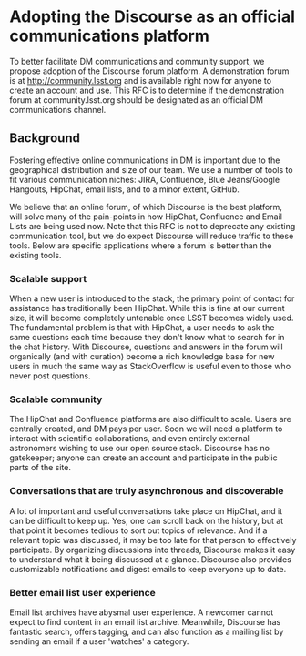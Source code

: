 # Adopting the Discourse as an official communications platform

To better facilitate DM communications and community support, we propose adoption of the Discourse forum platform. A demonstration forum is at http://community.lsst.org and is available right now for anyone to create an account and use. This RFC is to determine if the demonstration forum at community.lsst.org should be designated as an official DM communications channel.

## Background

Fostering effective online communications in DM is important due to the geographical distribution and size of our team. We use a number of tools to fit various communication niches: JIRA, Confluence, Blue Jeans/Google Hangouts, HipChat, email lists, and to a minor extent, GitHub.

We believe that an online forum, of which Discourse is the best platform, will solve many of the pain-points in how HipChat, Confluence and Email Lists are being used now. Note that this RFC is not to deprecate any existing communication tool, but we do expect Discourse will reduce traffic to these tools. Below are specific applications where a forum is better than the existing tools.

### Scalable support

When a new user is introduced to the stack, the primary point of contact for assistance has traditionally been HipChat. While this is fine at our current size, it will become completely untenable once LSST becomes widely used. The fundamental problem is that with HipChat, a user needs to ask the same questions each time because they don't know what to search for in the chat history. With Discourse, questions and answers in the forum will organically (and with curation) become a rich knowledge base for new users in much the same way as StackOverflow is useful even to those who never post questions.

### Scalable community

The HipChat and Confluence platforms are also difficult to scale. Users are centrally created, and DM pays per user. Soon we will need a platform to interact with scientific collaborations, and even entirely external astronomers wishing to use our open source stack. Discourse has no gatekeeper; anyone can create an account and participate in the public parts of the site.

### Conversations that are truly asynchronous and discoverable

A lot of important and useful conversations take place on HipChat, and it can be difficult to keep up. Yes, one can scroll back on the history, but at that point it becomes tedious to sort out topics of relevance. And if a relevant topic was discussed, it may be too late for that person to effectively participate. By organizing discussions into threads, Discourse makes it easy to understand what it being discussed at a glance. Discourse also provides customizable notifications and digest emails to keep everyone up to date.

### Better email list user experience

Email list archives have abysmal user experience. A newcomer cannot expect to find content in an email list archive. Meanwhile, Discourse has fantastic search, offers tagging, and can also function as a mailing list by sending an email if a user 'watches' a category.